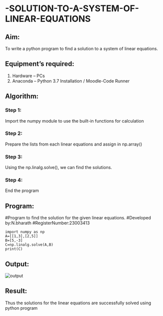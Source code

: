 # -SOLUTION-TO-A-SYSTEM-OF-LINEAR-EQUATIONS
## Aim:
To write a python program to find a solution to a system of linear equations.
## Equipment’s required:
1. 	Hardware – PCs
2. 	Anaconda – Python 3.7 Installation / Moodle-Code Runner
## Algorithm:
### Step 1: 
Import the numpy module to use the built-in functions for calculation
### Step 2: 
Prepare the lists from each linear equations and assign in np.array()
### Step 3: 
Using the np.linalg.solve(), we can find the solutions.
### Step 4: 
End the program
## Program:
#Program to find the solution for the given linear equations.
#Developed by:N.bharath 
#RegisterNumber:23003413
```
import numpy as np
A=[[1,3],[2,5]]
B=[5,-3]
C=np.linalg.solve(A,B)
print(C)
```
## Output:
![output](https://github.com/BHARATHNATRAJAN/-SOLUTION-TO-A-SYSTEM-OF-LINEAR-EQUATIONS/assets/147473529/ca9b4862-efde-4de7-8fc4-3be8de1f86bd)

## Result: 
Thus the solutions for the linear equations are successfully solved using python program

